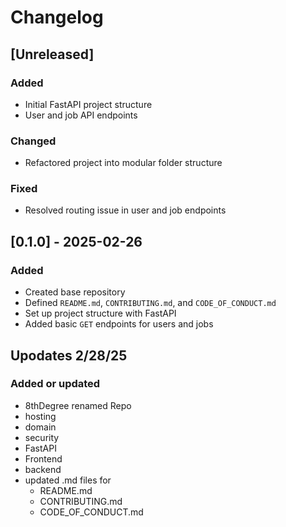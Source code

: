 # Changelog

## [Unreleased]
### Added
- Initial FastAPI project structure
- User and job API endpoints

### Changed
- Refactored project into modular folder structure

### Fixed
- Resolved routing issue in user and job endpoints

## [0.1.0] - 2025-02-26
### Added
- Created base repository
- Defined `README.md`, `CONTRIBUTING.md`, and `CODE_OF_CONDUCT.md`
- Set up project structure with FastAPI
- Added basic `GET` endpoints for users and jobs

## Upodates 2/28/25
### Added or updated 
- 8thDegree renamed Repo
- hosting
- domain
- security 
- FastAPI
- Frontend
- backend
- updated .md files for 
    - README.md
    - CONTRIBUTING.md
    - CODE_OF_CONDUCT.md

